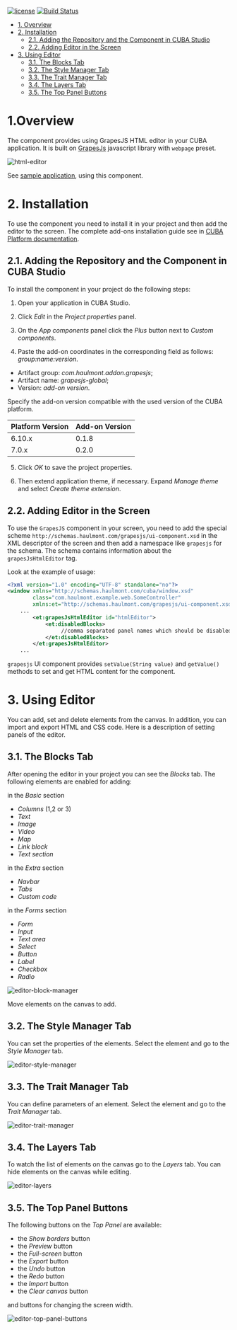 <p>
    <a href="http://www.apache.org/licenses/LICENSE-2.0"><img src="https://img.shields.io/badge/license-Apache%20License%202.0-blue.svg?style=flat" alt="license" title=""></a>
    <a href="https://travis-ci.org/cuba-platform/grapesjs-addon"><img src="https://travis-ci.org/cuba-platform/grapesjs-addon.svg?branch=master" alt="Build Status" title=""></a>
</p>

- [1. Overview](#overview)
- [2. Installation](#installaton)
  - [2.1. Adding the Repository and the Component in CUBA Studio](#adding-studio)
  - [2.2. Adding Editor in the Screen](#adding-screen)
- [3. Using Editor](#using-editor)
  - [3.1. The Blocks Tab](#blocks)
  - [3.2. The Style Manager Tab](#style)
  - [3.3. The Trait Manager Tab](#trait)
  - [3.4. The Layers Tab](#layers)
  - [3.5. The Top Panel Buttons](#buttons)

# 1.Overview <a name="overview"></a>

The component provides using GrapesJS HTML editor in your CUBA application. It is built on [GrapesJs](https://grapesjs.com/) javascript library with `webpage` preset.

![html-editor](img/editor.gif)

See [sample application](https://github.com/cuba-platform/grapesjs-addon-demo), using this component.

# 2. Installation <a name="installation"></a>

To use the component you need to install it in your project and then add the editor to the screen. The complete add-ons installation guide see in [CUBA Platform documentation](https://doc.cuba-platform.com/manual-latest/app_components_usage.html).

## 2.1. Adding the Repository and the Component in CUBA Studio <a name="adding-studio"></a>

To install the component in your project do the following steps:

1. Open your application in CUBA Studio.

2. Click *Edit* in the *Project properties* panel.

3. On the *App components* panel click the *Plus* button next to *Custom components*.

4. Paste the add-on coordinates in the corresponding field as follows: *group:name:version*.

 - Artifact group: *com.haulmont.addon.grapesjs*;
 - Artifact name: *grapesjs-global*;
 - Version: *add-on version*.

Specify the add-on version compatible with the used version of the CUBA platform.

| Platform Version | Add-on Version |
|------------------|----------------|
| 6.10.x           | 0.1.8          |
| 7.0.x            | 0.2.0          |

5. Click *OK* to save the project properties.

6. Then extend application theme, if necessary. Expand *Manage theme* and select *Create theme extension*.

## 2.2. Adding Editor in the Screen <a name="adding-screen"></a>

To use the `GrapesJS` component in your screen, you need to add the special scheme `http://schemas.haulmont.com/grapesjs/ui-component.xsd` in the XML descriptor of the screen and then add a namespace like `grapesjs` for the schema. The schema contains information about the `grapesJsHtmlEditor` tag.

Look at the example of usage:

```xml
<?xml version="1.0" encoding="UTF-8" standalone="no"?>
<window xmlns="http://schemas.haulmont.com/cuba/window.xsd"
        class="com.haulmont.example.web.SomeController"
        xmlns:et="http://schemas.haulmont.com/grapesjs/ui-component.xsd">
    ...
        <et:grapesJsHtmlEditor id="htmlEditor">
            <et:disabledBlocks>
                 //comma separated panel names which should be disabled, for example "map,tabs"
            </et:disabledBlocks>
        </et:grapesJsHtmlEditor>
    ...
```

`grapesjs` UI component provides `setValue(String value)` and `getValue()` methods to set and get HTML content for the component.

# 3. Using Editor <a name="using-editor"></a>

You can add, set and delete elements from the canvas. In addition, you can import and export HTML and CSS code. Here is a description of setting panels of the editor.

## 3.1. The Blocks Tab <a name="blocks"></a>

After opening the editor in your project you can see the *Blocks* tab. The following elements are enabled for adding:

in the *Basic* section
 - *Columns* (1,2 or 3)
 - *Text*
 - *Image*
 - *Video*
 - *Map*
 - *Link block*
 - *Text section*

in the *Extra* section
 - *Navbar*
 - *Tabs*
 - *Custom code*


in the *Forms* section
 - *Form*
 - *Input*
 - *Text area*
 - *Select*
 - *Button*
 - *Label*
 - *Checkbox*
 - *Radio*

![editor-block-manager](img/editor-block-manager.png)

Move elements on the canvas to add.

## 3.2. The Style Manager Tab <a name="style"></a>

You can set the properties of the elements. Select the element and go to the *Style Manager* tab.

![editor-style-manager](img/editor-style-manager.png)


## 3.3. The Trait Manager Tab <a name="trait"></a>

You can define parameters of an element. Select the element and go to the *Trait Manager* tab.

![editor-trait-manager](img/editor-trait-manager.png)

## 3.4. The Layers Tab <a name="layers"></a>

To watch the list of elements on the canvas go to the *Layers* tab. You can hide elements on the canvas while editing.

![editor-layers](img/editor-layers.png)

 ## 3.5. The Top Panel Buttons <a name="buttons"></a>

 The following buttons on the *Top Panel* are available:
- the *Show borders* button
- the *Preview* button
- the *Full-screen* button
- the *Export* button
- the *Undo* button
- the *Redo* button
- the *Import* button
- the *Clear canvas* button

and buttons for changing the screen width.

![editor-top-panel-buttons](img/editor-top-panel-buttons.png)
